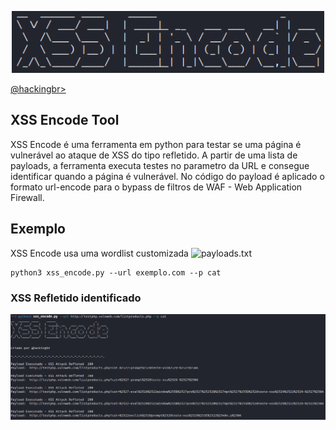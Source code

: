 <p align="center">
    <img width="500" src="xss_encode.png" alt="XSS Encode"><p></p>
    <a href="https://github.com/carineconstantino/hackingbr">@hackingbr></a>
</p>

## XSS Encode Tool
XSS Encode é uma ferramenta em python para testar se uma página é vulnerável ao ataque de XSS do tipo refletido. A partir de uma lista de payloads, a ferramenta executa testes no parametro da URL e consegue identificar quando a página é vulnerável. No código do payload é aplicado o formato url-encode para o bypass de filtros de WAF - Web Application Firewall. 

## Exemplo
XSS Encode usa uma wordlist customizada ![payloads.txt]("https://github.com/carineconstantino/hackingbr/blob/main/xss_encode/payloads.txt")
```
python3 xss_encode.py --url exemplo.com --p cat
```
### XSS Refletido identificado
<p align="left">
    <img width="1024" src="xss_encode_exemplo.png"><p></p>
</p>

#

